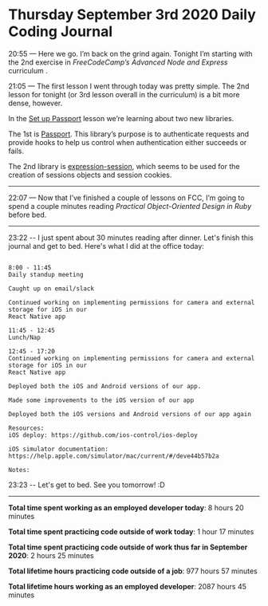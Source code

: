 # Thursday September 3rd 2020 Daily Coding Journal

20:55 — Here we go. I’m back on the grind again. Tonight I’m starting with the 2nd exercise in _FreeCodeCamp’s Advanced Node and Express_ curriculum .

21:05 — The first lesson I went through today was pretty simple. The 2nd lesson for tonight (or 3rd lesson overall in the curriculum) is a bit more dense, however.

In the [Set up Passport](https://www.freecodecamp.org/learn/quality-assurance/advanced-node-and-express/set-up-passport) lesson we’re learning about two new libraries.

The 1st is [Passport](https://github.com/jaredhanson/passport). This library’s purpose is to authenticate requests and provide hooks to help us control when authentication either succeeds or fails.

The 2nd library is [expression-session](https://github.com/expressjs/session), which seems to be used for the creation of sessions objects and session cookies.

---

22:07 — Now that I’ve finished a couple of lessons on FCC, I’m going to spend a couple minutes reading _Practical Object-Oriented Design in Ruby_ before bed.

---

23:22 -- I just spent about 30 minutes reading after dinner. Let's finish this journal and get to bed. Here's what I did at the office today:

```

8:00 - 11:45
Daily standup meeting

Caught up on email/slack

Continued working on implementing permissions for camera and external storage for iOS in our
React Native app

11:45 - 12:45
Lunch/Nap

12:45 - 17:20
Continued working on implementing permissions for camera and external storage for iOS in our
React Native app

Deployed both the iOS and Android versions of our app.

Made some improvements to the iOS version of our app

Deployed both the iOS versions and Android versions of our app again

Resources:
iOS deploy: https://github.com/ios-control/ios-deploy

iOS simulator documentation: https://help.apple.com/simulator/mac/current/#/deve44b57b2a

Notes:
```

23:23 -- Let's get to bed. See you tomorrow! :D

---

**Total time spent working as an employed developer today**: 8 hours 20 minutes

**Total time spent practicing code outside of work today**: 1 hour 17 minutes

**Total time spent practicing code outside of work thus far in September 2020**: 2 hours 25 minutes

**Total lifetime hours practicing code outside of a job**: 977 hours 57 minutes

**Total lifetime hours working as an employed developer**: 2087 hours 45 minutes
